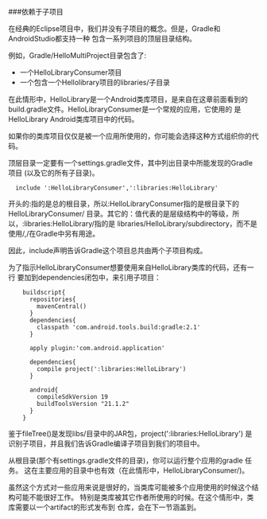 ###依赖于子项目

在经典的Eclipse项目中，我们并没有子项目的概念。但是，Gradle和AndroidStudio都支持一种
包含一系列项目的顶层目录结构。

例如，Gradle/HelloMultiProject目录包含了:
* 一个HelloLibraryConsumer项目
* 一个包含一个Hellolibrary项目的libraries/子目录

在此情形中，HelloLibrary是一个Android类库项目，是来自在这章前面看到的
build.gradle文件。HelloLibraryConsumer是一个常规的应用，它使用的
是HelloLibrary Android类库项目中的代码。

如果你的类库项目仅仅是被一个应用所使用的，你可能会选择这种方式组织你的代码。

顶层目录一定要有一个settings.gradle文件，其中列出目录中所能发现的Gradle项目
(以及它的所有子目录)。

      include ':HelloLibraryConsumer',':libraries:HelloLibrary'

开头的:指的是总的根目录，所以:HelloLibraryConsumer指的是根目录下的HelloLibraryConsumer/
目录。其它的：值代表的是层级结构中的等级，所以，:libraries:HelloLibrary/指的是
libraries/HelloLibrary/subdirectory，而不是使用/,/在Gradle中另有用途。

因此，include声明告诉Gradle这个项目总共由两个子项目构成。

为了指示HelloLibraryConsumer想要使用来自HelloLibrary类库的代码，还有一行
要加到dependencies闭包中，来引用子项目：

        buildscript{
          repositories{
            mavenCentral()
          }
          dependencies{
            classpath 'com.android.tools.build:gradle:2.1'
          }

          apply plugin:'com.android.application'

          dependencies{
            compile project(':libraries:HelloLibrary')
          }

          android{
            compileSdkVersion 19
            buildToolsVersion "21.1.2"
          }
        }

鉴于fileTree()是发现libs/目录中的JAR包，project(':libraries:HelloLibrary')
是识别子项目，并且我们告诉Gradle编译子项目到我们的项目中。

从根目录(那个有settings.gradle文件的目录)，你可以运行整个应用的gradle 任务。
这在主要应用的目录中也有效（在此情形中，HelloLibraryConsumer/)。

虽然这个方式对一些应用来说是很好的，当类库可能被多个应用使用的时候这个结构可能不能很好工作。
特别是类库被其它作者所使用的时候。在这个情形中，类库需要以一个artifact的形式发布到
仓库，会在下一节涵盖到。
